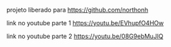 projeto liberado para https://github.com/northonh

link no youtube parte 1 https://youtu.be/EVhupfO4HOw

link no youtube parte 2 https://youtu.be/08G9ebMuJIQ
